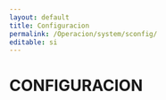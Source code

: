 ```yaml
---
layout: default
title: Configuracion
permalink: /Operacion/system/sconfig/
editable: si
---
```


# CONFIGURACION

